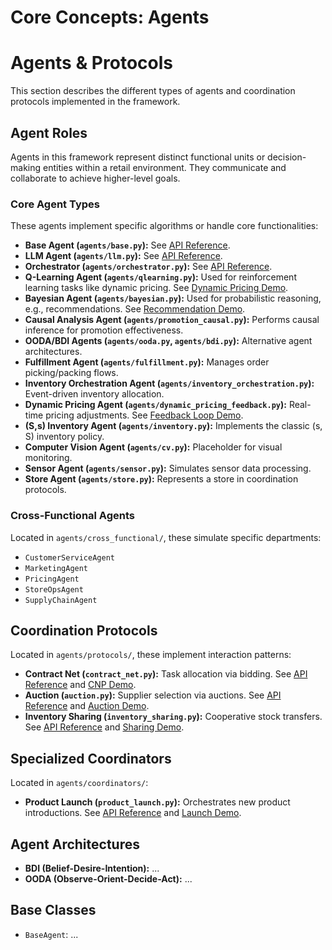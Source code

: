 # Core Concepts: Agents

<!--
Describe the different types of agent architectures implemented or planned
(e.g., BDI, OODA loop, reactive agents).
Explain the base agent classes and how they are structured.
Provide high-level examples of how agents interact.
-->

# Agents & Protocols

This section describes the different types of agents and coordination protocols implemented in the framework.

## Agent Roles

Agents in this framework represent distinct functional units or decision-making entities within a retail environment. They communicate and collaborate to achieve higher-level goals.

### Core Agent Types

These agents implement specific algorithms or handle core functionalities:

-   **Base Agent (`agents/base.py`):** See [API Reference](/reference/agents.md).
-   **LLM Agent (`agents/llm.py`):** See [API Reference](/reference/agents.md).
-   **Orchestrator (`agents/orchestrator.py`):** See [API Reference](/reference/agents.md).
-   **Q-Learning Agent (`agents/qlearning.py`):** Used for reinforcement learning tasks like dynamic pricing. See [Dynamic Pricing Demo](/examples/index.md#decision-making-frameworks).
-   **Bayesian Agent (`agents/bayesian.py`):** Used for probabilistic reasoning, e.g., recommendations. See [Recommendation Demo](/examples/index.md#decision-making-frameworks).
-   **Causal Analysis Agent (`agents/promotion_causal.py`):** Performs causal inference for promotion effectiveness.
-   **OODA/BDI Agents (`agents/ooda.py`, `agents/bdi.py`):** Alternative agent architectures.
-   **Fulfillment Agent (`agents/fulfillment.py`):** Manages order picking/packing flows.
-   **Inventory Orchestration Agent (`agents/inventory_orchestration.py`):** Event-driven inventory allocation.
-   **Dynamic Pricing Agent (`agents/dynamic_pricing_feedback.py`):** Real-time pricing adjustments. See [Feedback Loop Demo](/examples/index.md#decision-making-frameworks).
-   **(S,s) Inventory Agent (`agents/inventory.py`):** Implements the classic (s, S) inventory policy.
-   **Computer Vision Agent (`agents/cv.py`):** Placeholder for visual monitoring.
-   **Sensor Agent (`agents/sensor.py`):** Simulates sensor data processing.
-   **Store Agent (`agents/store.py`):** Represents a store in coordination protocols.

### Cross-Functional Agents

Located in `agents/cross_functional/`, these simulate specific departments:

-   `CustomerServiceAgent`
-   `MarketingAgent`
-   `PricingAgent`
-   `StoreOpsAgent`
-   `SupplyChainAgent`

## Coordination Protocols

Located in `agents/protocols/`, these implement interaction patterns:

-   **Contract Net (`contract_net.py`):** Task allocation via bidding. See [API Reference](/reference/agents.md) and [CNP Demo](/examples/index.md#agent-communication--protocols).
-   **Auction (`auction.py`):** Supplier selection via auctions. See [API Reference](/reference/agents.md) and [Auction Demo](/examples/index.md#agent-communication--protocols).
-   **Inventory Sharing (`inventory_sharing.py`):** Cooperative stock transfers. See [API Reference](/reference/agents.md) and [Sharing Demo](/examples/index.md#agent-communication--protocols).

## Specialized Coordinators

Located in `agents/coordinators/`:

-   **Product Launch (`product_launch.py`):** Orchestrates new product introductions. See [API Reference](/reference/agents.md) and [Launch Demo](/examples/index.md#cross-functional-coordination).

## Agent Architectures

*   **BDI (Belief-Desire-Intention):** ...
*   **OODA (Observe-Orient-Decide-Act):** ...

## Base Classes

*   `BaseAgent`: ...